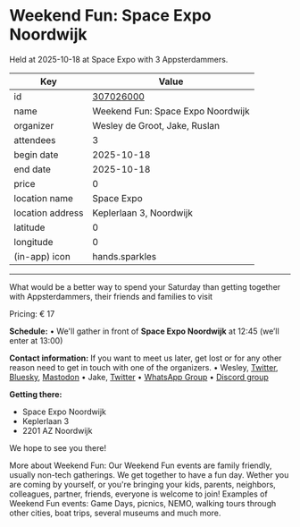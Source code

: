 # Weekend Fun: Space Expo Noordwijk
Held at 2025-10-18 at Space Expo with 3 Appsterdammers.
        
|Key|Value
|---|---|
|id|[307026000](https://www.meetup.com/appsterdam/events/307026000/)|
|name|Weekend Fun: Space Expo Noordwijk|
|organizer|Wesley de Groot, Jake, Ruslan|
|attendees|3|
|begin date|2025-10-18|
|end date|2025-10-18|
|price|0|
|location name|Space Expo|
|location address|Keplerlaan 3, Noordwijk|
|latitude|0|
|longitude|0|
|(in-app) icon|hands.sparkles|

---

What would be a better way to spend your Saturday than getting together with Appsterdammers, their friends and families to visit

Pricing: € 17

**Schedule:**
• We'll gather in front of **Space Expo Noordwijk** at 12:45 (we’ll enter at 13:00)

**Contact information:**
If you want to meet us later, get lost or for any other reason need to get in touch with one of the organizers.
• Wesley, [Twitter](http://twitter.com/0xWDG/), [Bluesky](https://bsky.app/profile/0xwdg.bsky.social), [Mastodon](https://mastodon.social/@0xWDG)
• Jake, [Twitter](http://twitter.com/jake_ruston/)
• [WhatsApp Group](https://appsterdam.rs/whatsapp)
• [Discord group](https://appsterdam.rs/discord)

**Getting there:**

* Space Expo Noordwijk
* Keplerlaan 3
* 2201 AZ Noordwijk

We hope to see you there!

More about Weekend Fun:
Our Weekend Fun events are family friendly, usually non-tech gatherings. We get together to have a fun day. Wether you are coming by yourself, or you're bringing your kids, parents, neighbors, colleagues, partner, friends, everyone is welcome to join! Examples of Weekend Fun events: Game Days, picnics, NEMO, walking tours through other cities, boat trips, several museums and much more.
